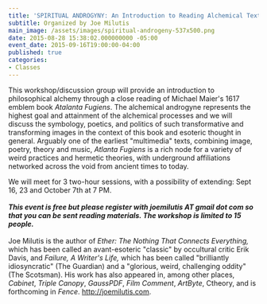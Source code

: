 ```yaml
---
title: 'SPIRITUAL ANDROGYNY: An Introduction to Reading Alchemical Texts'
subtitle: Organized by Joe Milutis
main_image: /assets/images/spiritual-androgeny-537x500.png
date: 2015-08-28 15:38:02.000000000 -05:00
event_date: 2015-09-16T19:00:00-04:00
published: true
categories:
- Classes
---
```

<p>This workshop/discussion group will provide an introduction to philosophical alchemy through a close reading of Michael Maier's 1617 emblem book <i>Atalanta Fugiens</i>. The alchemical androgyne represents the highest goal and attainment of the alchemical processes and we will discuss the symbology, poetics, and politics of such transformative and transforming images in the context of this book and esoteric thought in general. Arguably one of the earliest "multimedia" texts, combining image, poetry, theory and music, <i>Atlanta Fugiens </i>is a rich node for a variety of weird practices and hermetic theories, with underground affiliations networked across the void from ancient times to today.</p>
<p>We will meet for 3 two-hour sessions, with a possibility of extending: Sept 16, 23 and October 7th at 7 PM.<br />
<b><i><br />
This event is free but please register with joemilutis AT gmail dot com so that you can be sent reading materials. The workshop is limited to 15 people.<br />
</i></b><b><i> </i></b><br />
Joe Milutis is the author of <em>Ether: The Nothing That Connects Everything,</em> which has been called an avant-esoteric "classic" by occultural critic Erik Davis, and <em>Failure, A Writer's Life,</em> which has been called "brilliantly idiosyncratic" (The Guardian) and a "glorious, weird, challenging oddity" (The Scotsman). His work has also appeared in, among other places, <em>Cabinet</em>, <em>Triple Canopy</em>, <em>GaussPDF</em>, <em>Film Comment</em>, <em>ArtByte</em>, Ctheory, and is forthcoming in <em>Fence</em>. <a href="http://joemilutis.com">http://joemilutis.com</a>.</p>
